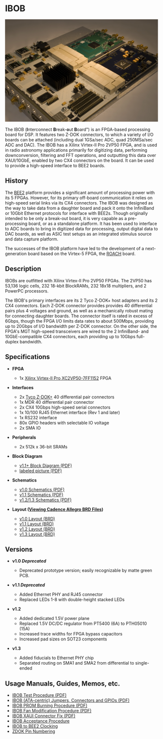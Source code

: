 # IBOB

![thumb|IBOB v1.3](photos/Ibob_v1_3.jpg)

The IBOB (**I**nterconnect **B**reak-**o**ut **B**oard") is an
FPGA-based processing board for DSP. It features two Z-DOK connectors,
to which a variety of I/O boards can be attached (including dual
1GSa/sec ADC, quad 250MSa/sec ADC and DAC). The IBOB has a Xilinx
Virtex-II Pro 2VP50 FPGA, and is used in radio astronomy applications
primarily for digitizing data, performing downconversion, filtering and
FFT operations, and outputting this data over XAUI/10GbE, enabled by two
CX4 connectors on the board. It can be used to provide a high-speed
interface to BEE2 boards.

## History

The [BEE2](../BEE2/README.md) platform provides a significant amount of
processing power with its 5 FPGAs. However, for its primary off-board
communication it relies on high-speed serial links via its CX4
connectors. The IBOB was designed as the way to take data from a
daughter board and pack it onto the InfiniBand or 10Gbit Ethernet
protocols for interface with BEE2s. Though originally intended to be
only a break-out board, it is very capable as a pre-processing board, or
as a standalone platform. It has been used to interface to ADC boards to
bring in digitized data for processing, output digital data to DAC
boards, as well as ASIC test setups as an integrated stimulus source and
data capture platform.

The successes of the IBOB platform have led to the development of a
next-generation board based on the Virtex-5 FPGA, the
[ROACH](../ROACH/README.md) board.

## Description

IBOBs are outfitted with Xilinx Virtex-II Pro 2VP50 FPGAs. The 2VP50 has
53,136 logic cells, 232 18-kbit BlockRAMs, 232 18x18 multipliers, and 2
PowerPC processors.

The IBOB's primary interfaces are its 2 Tyco Z-DOK+ host adapters and
its 2 CX4 connectors. Each Z-DOK connector provides provides 40
differential pairs plus 4 voltages and ground, as well as a mechanically
robust mating for connecting daughter boards. The connector itself is
rated in excess of 6Gbps, though the FPGA I/O limits data rates to about
500Mbps, providing up to 20Gbps of I/O bandwidth per Z-DOK connector. On
the other side, the FPGA's MGT high-speed transceivers are wired to the
2 InfiniBand- and 10GbE-compatible CX4 connectors, each providing up to
10Gbps full-duplex bandwidth.

## Specifications

- **FPGA**
  - 1x [Xilinx Virtex-II Pro XC2VP50-7FF1152](http://www.xilinx.com/support/documentation/data_sheets/ds083.pdf) FPGA

- **Interfaces**
  - 2x [Tyco Z-DOK+](http://zdok.tycoelectronics.com) 40 differential pair connectors
  - 1x MDR 40 differential pair connector
  - 2x CX4 10Gbps high-speed serial connectors
  - 1x 10/100 RJ45 Ethernet interface (Rev 1 and later)
  - 1x RS232 interface
  - 80x GPIO headers with selectable IO voltage
  - 2x SMA IO

- **Peripherals**
  - 2x 512k x 36-bit SRAMs

- **Block Diagram**
  - [v1.1+ Block Diagram (PDF)](block_diagrams/ibob_block_diagram.pdf)
  - [labeled picture (PDF)](block_diagrams/IBob_picture_with_labels.pdf)

- **Schematics**
  - [v1.0 Schematics (PDF)](schematics/ibob_v1_0_sch.pdf)
  - [v1.1 Schematics (PDF)](schematics/ibob_v1_1_sch.pdf)
  - [v1.2/1.3 Schematics (PDF)](schematics/ibob_v1_2_sch.pdf)

- **Layout ([Viewing Cadence Allegro BRD Files](Viewing_Cadence_Allegro_BRD_Files))**
  - [v1.0 Layout (BRD)](layout/ibob_v1_0_layout.zip)
  - [v1.1 Layout (BRD)](layout/ibob_v1_1_layout.zip)
  - [v1.2 Layout (BRD)](layout/ibob_v1_2_layout.zip)
  - [v1.3 Layout (BRD)](layout/ibob_v1_3_layout.zip)

## Versions

- **v1.0 *Deprecated***
  - Deprecated prototype version; easily recognizable by matte green PCB.

- **v1.1 *Deprecated***
  - Added Ethernet PHY and RJ45 connector
  - Replaced LEDs 1-8 with double-height stacked LEDs

- **v1.2**
  - Added dedicated 1.5V power plane
  - Replaced 1.5V DC/DC regulator from PT5400 (6A) to PTH05010 (15A)
  - Increased trace widths for FPGA bypass capacitors
  - Increased pad sizes on SOT23 components

- **v1.3**
  - Added fiducials to Ethernet PHY chip
  - Separated routing on SMA1 and SMA2 from differential to
    single-ended

## Usage Manuals, Guides, Memos, etc.

- [IBOB Test Procedure (PDF)](documentation/ibob_test_proc.pdf)
- [IBOB (ATA-centric) Jumpers, Connectors and GPIOs (PDF)](documentation/IBob_jumpers.pdf)
- [IBOB PROM Burning Procedure (PDF)](documentation/ibob_prom_proc.pdf)
- [IBOB Fan Modification Procedure (PDF)](documentation/ibobfan_proc.pdf)
- [IBOB XAUI Connector Fix (PDF)](documentation/Science_Safety_001.pdf)
- [IBOB Acceptance Procedure](documentation/IBOB_Acceptance_Procedure)
- [IBOB to BEE2 Clocking](documentation/IBOB_to_BEE2_Clocking)
- [ZDOK Pin Numbering](documentation/ZDOK_Pin_Numbering)